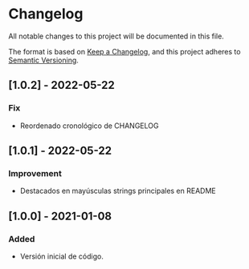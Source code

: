 # Changelog
All notable changes to this project will be documented in this file.

The format is based on [Keep a Changelog](https://keepachangelog.com/en/1.0.0/),
and this project adheres to [Semantic Versioning](https://semver.org/spec/v2.0.0.html).

## [1.0.2] - 2022-05-22
### Fix
- Reordenado cronológico de CHANGELOG

## [1.0.1] - 2022-05-22
### Improvement
- Destacados en mayúsculas strings principales en README

## [1.0.0] - 2021-01-08
### Added
- Versión inicial de código.


